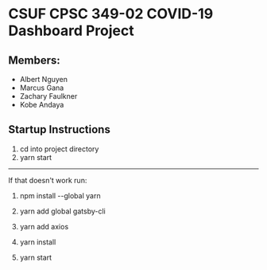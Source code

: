 # CSUF CPSC 349-02 COVID-19 Dashboard Project

## Members:

* Albert Nguyen
* Marcus Gana
* Zachary Faulkner
* Kobe Andaya

## Startup Instructions

1. cd into project directory
2. yarn start

--------------------

If that doesn't work run:

1. npm install --global yarn

2. yarn add global gatsby-cli

3. yarn add axios

4. yarn install

5. yarn start
